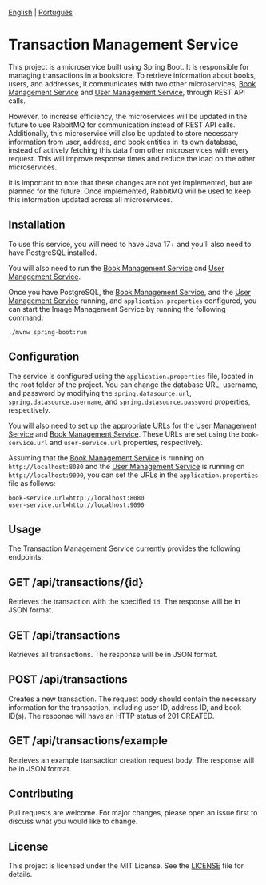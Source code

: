 [English](README.md) | [Português](README.pt-br.md)

# Transaction Management Service

This project is a microservice built using Spring Boot. It is responsible for managing transactions in a bookstore. To retrieve information about books, users, and addresses, it communicates with two other microservices, [Book Management Service](https://github.com/georgrybski/book-management-service) and [User Management Service](https://github.com/georgrybski/user-management-service), through REST API calls.

However, to increase efficiency, the microservices will be updated in the future to use RabbitMQ for communication instead of REST API calls. Additionally, this microservice will also be updated to store necessary information from user, address, and book entities in its own database, instead of actively fetching this data from other microservices with every request. This will improve response times and reduce the load on the other microservices.

It is important to note that these changes are not yet implemented, but are planned for the future. Once implemented, RabbitMQ will be used to keep this information updated across all microservices.

## Installation

To use this service, you will need to have Java 17+ and you'll also need to have PostgreSQL installed. 

You will also need to run the [Book Management Service](https://github.com/georgrybski/book-management-service) and [User Management Service](https://github.com/georgrybski/user-management-service).

Once you have PostgreSQL, the [Book Management Service](https://github.com/georgrybski/book-management-service), and the [User Management Service](https://github.com/georgrybski/user-management-service) running, and `application.properties` configured, you can start the Image Management Service by running the following command:

```./mvnw spring-boot:run```

## Configuration

The service is configured using the `application.properties` file, located in the root folder of the project. You can change the database URL, username, and password by modifying the `spring.datasource.url`, `spring.datasource.username`, and `spring.datasource.password` properties, respectively.

You will also need to set up the appropriate URLs for the [User Management Service](https://github.com/georgrybski/user-management-service) and [Book Management Service](https://github.com/georgrybski/book-management-service). These URLs are set using the `book-service.url` and `user-service.url` properties, respectively.

Assuming that the [Book Management Service](https://github.com/georgrybski/book-management-service) is running on `http://localhost:8080` and the [User Management Service](https://github.com/georgrybski/user-management-service) is running on `http://localhost:9090`, you can set the URLs in the `application.properties` file as follows:

```
book-service.url=http://localhost:8080
user-service.url=http://localhost:9090
```

## Usage

The Transaction Management Service currently provides the following endpoints:

## GET /api/transactions/{id}

Retrieves the transaction with the specified `id`. The response will be in JSON format.

## GET /api/transactions

Retrieves all transactions. The response will be in JSON format.

## POST /api/transactions

Creates a new transaction. The request body should contain the necessary information for the transaction, including user ID, address ID, and book ID(s). The response will have an HTTP status of 201 CREATED.

## GET /api/transactions/example

Retrieves an example transaction creation request body. The response will be in JSON format.

## Contributing

Pull requests are welcome. For major changes, please open an issue first to discuss what you would like to change.

## License

This project is licensed under the MIT License. See the [LICENSE](LICENSE) file for details.

